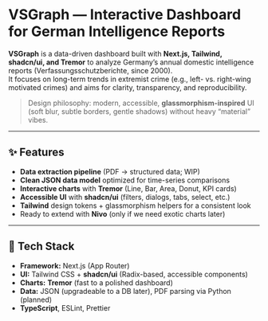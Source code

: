 # VSGraph — Interactive Dashboard for German Intelligence Reports

**VSGraph** is a data-driven dashboard built with **Next.js, Tailwind, shadcn/ui, and Tremor** to analyze Germany’s annual domestic intelligence reports (Verfassungsschutzberichte, since 2000).  
It focuses on long-term trends in extremist crime (e.g., left- vs. right-wing motivated crimes) and aims for clarity, transparency, and reproducibility.

> Design philosophy: modern, accessible, **glassmorphism-inspired** UI (soft blur, subtle borders, gentle shadows) without heavy “material” vibes.

---

## ✨ Features
- **Data extraction pipeline** (PDF → structured data; WIP)
- **Clean JSON data model** optimized for time-series comparisons
- **Interactive charts** with **Tremor** (Line, Bar, Area, Donut, KPI cards)
- **Accessible UI** with **shadcn/ui** (filters, dialogs, tabs, select, etc.)
- **Tailwind** design tokens + glassmorphism helpers for a consistent look
- Ready to extend with **Nivo** (only if we need exotic charts later)

---

## 🧱 Tech Stack
- **Framework:** Next.js (App Router)
- **UI:** Tailwind CSS + **shadcn/ui** (Radix-based, accessible components)
- **Charts:** **Tremor** (fast to a polished dashboard)
- **Data:** JSON (upgradeable to a DB later), PDF parsing via Python (planned)
- **TypeScript**, ESLint, Prettier
